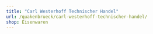 ```yaml
---
title: "Carl Westerhoff Technischer Handel"
url: /quakenbrueck/carl-westerhoff-technischer-handel/
shop: Eisenwaren
---
```

